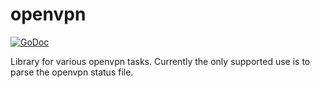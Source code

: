 # openvpn

[![GoDoc](https://godoc.org/github.com/LevenLabs/go-openvpn?status.svg)](https://godoc.org/github.com/LevenLabs/go-openvpn)

Library for various openvpn tasks. Currently the only supported use is to parse
the openvpn status file.
